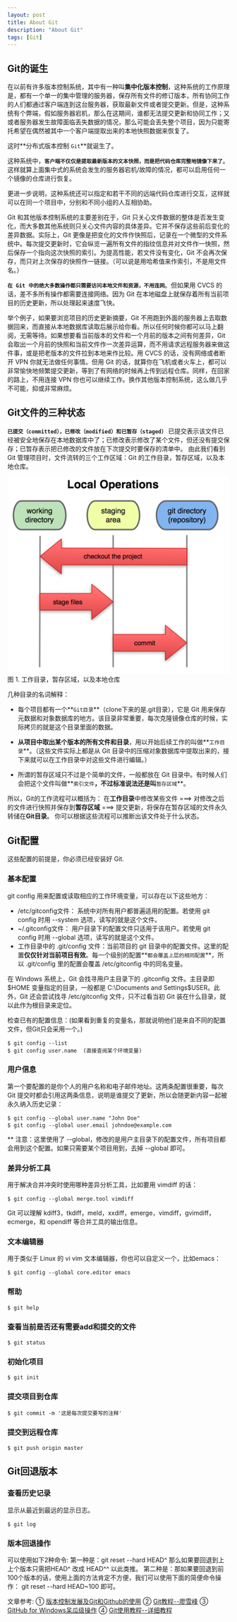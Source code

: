 ```yaml
---
layout: post
title: About Git
description: "About Git"
tags: [Git]
---
```


## Git的诞生

在以前有许多版本控制系统，其中有一种叫**集中化版本控制**，这种系统的工作原理是，都有一个单一的集中管理的服务器，保存所有文件的修订版本，所有协同工作的人们都通过客户端连到这台服务器，获取最新文件或者提交更新。但是，这种系统有个弊端，假如服务器宕机，那么在这期间，谁都无法提交更新和协同工作；又或者服务器发生故障面临丢失数据的情况，那么可能会丢失整个项目，因为只能寄托希望在偶然被其中一个客户端提取出来的本地快照数据来恢复了。

这时**分布式版本控制 `Git`**就诞生了。

这种系统中，**`客户端不仅仅是提取最新版本的文本快照，而是把代码仓库完整地镜像下来了`**。这样就算上面集中式的系统会发生的服务器宕机/故障的情况，都可以启用任何一个镜像的仓库进行恢复。

更进一步说明，这种系统还可以指定和若干不同的远端代码仓库进行交互，这样就可以在同一个项目中，分别和不同小组的人互相协助。

Git 和其他版本控制系统的主要差别在于，Git 只关心文件数据的整体是否发生变化，而大多数其他系统则只关心文件内容的具体差异。它并不保存这些前后变化的差异数据。实际上，Git 更像是把变化的文件作快照后，记录在一个微型的文件系统中。每次提交更新时，它会纵览一遍所有文件的指纹信息并对文件作一快照，然后保存一个指向这次快照的索引。为提高性能，若文件没有变化，Git 不会再次保存，而只对上次保存的快照作一链接。（可以说是用哈希值来作索引，不是用文件名。）

**`在 Git 中的绝大多数操作都只需要访问本地文件和资源，不用连网`**。但如果用 CVCS 的话，差不多所有操作都需要连接网络。因为 Git 在本地磁盘上就保存着所有当前项目的历史更新，所以处理起来速度飞快。

举个例子，如果要浏览项目的历史更新摘要，Git 不用跑到外面的服务器上去取数据回来，而直接从本地数据库读取后展示给你看。所以任何时候你都可以马上翻阅，无需等待。如果想要看当前版本的文件和一个月前的版本之间有何差异，Git 会取出一个月前的快照和当前文件作一次差异运算，而不用请求远程服务器来做这件事，或是把老版本的文件拉到本地来作比较。用 CVCS 的话，没有网络或者断开 VPN 你就无法做任何事情。但用 Git 的话，就算你在飞机或者火车上，都可以非常愉快地频繁提交更新，等到了有网络的时候再上传到远程仓库。同样，在回家的路上，不用连接 VPN 你也可以继续工作。换作其他版本控制系统，这么做几乎不可能，抑或非常麻烦。

## Git文件的三种状态
**`已提交（committed），已修改（modified）和已暂存（staged）`**
已提交表示该文件已经被安全地保存在本地数据库中了；已修改表示修改了某个文件，但还没有提交保存；已暂存表示把已修改的文件放在下次提交时要保存的清单中。
由此我们看到 Git 管理项目时，文件流转的三个工作区域：Git 的工作目录，暂存区域，以及本地仓库。

![](posts_img/2016-10-28-01.png) 
 图 1. 工作目录，暂存区域，以及本地仓库
 
几种目录的名词解释：
+ 每个项目都有一个**`Git目录`**（clone下来的是.git目录），它是 Git 用来保存元数据和对象数据库的地方。该目录非常重要，每次克隆镜像仓库的时候，实际拷贝的就是这个目录里面的数据。
 
+ **从项目中取出某个版本的所有文件和目录**，用以开始后续工作的叫做**`工作目录`**。（这些文件实际上都是从 Git 目录中的压缩对象数据库中提取出来的，接下来就可以在工作目录中对这些文件进行编辑。）

+ 所谓的暂存区域只不过是个简单的文件，一般都放在 Git 目录中。有时候人们会把这个文件叫做**`索引文件`**，不过标准说法还是叫**`暂存区域`**。

所以，Git的工作流程可以概括为：
在**工作目录**中修改某些文件 ===> 对修改之后的文件进行快照并保存到**暂存区域** ===> 提交更新，将保存在暂存区域的文件永久转储在**Git目录**。
你可以根据这些流程可以推断出该文件处于什么状态。

## Git配置
这些配置的前提是，你必须已经安装好 Git.
### 基本配置
git config 用来配置或读取相应的工作环境变量，可以存在以下这些地方：
+ /etc/gitconfig文件： 系统中对所有用户都普遍适用的配置。若使用 git config 时用 --system 选项，读写的就是这个文件。
+ ~/.gitconfig文件： 用户目录下的配置文件只适用于该用户。若使用 git config 时用 --global 选项，读写的就是这个文件。
+ 工作目录中的 .git/config 文件：当前项目的 git 目录中的配置文件。这里的配置**仅仅针对当前项目有效**。每一个级别的配置**`都会覆盖上层的相同配置`**，所以 .git/config 里的配置会覆盖 /etc/gitconfig 中的同名变量。

在 Windows 系统上，Git 会找寻用户主目录下的 .gitconfig 文件。主目录即 $HOME 变量指定的目录，一般都是 C:\Documents and Settings\$USER。此外，Git 还会尝试找寻 /etc/gitconfig 文件，只不过看当初 Git 装在什么目录，就以此作为根目录来定位。

检查已有的配置信息：(如果看到重复的变量名，那就说明他们是来自不同的配置文件，但Git只会采用一个。)
```
$ git config --list
$ git config user.name  (直接查阅某个环境变量)
```

### 用户信息
第一个要配置的是你个人的用户名称和电子邮件地址。这两条配置很重要，每次 Git 提交时都会引用这两条信息，说明是谁提交了更新，所以会随更新内容一起被永久纳入历史记录：
```
$ git config --global user.name "John Doe"
$ git config --global user.email johndoe@example.com
```

** 注意：这里使用了 --global，修改的是用户主目录下的配置文件，所有项目都会用到这个配置。如果只需要某个项目用到，去掉 --global 即可。

### 差异分析工具
用于解决合并冲突时使用哪种差异分析工具，比如要用 vimdiff 的话：
```
$ git config --global merge.tool vimdiff
```

Git 可以理解 kdiff3，tkdiff，meld，xxdiff，emerge，vimdiff，gvimdiff，ecmerge，和 opendiff 等合并工具的输出信息。

### 文本编辑器
用于类似于 Linux 的 vi vim 文本编辑器，你也可以自定义一个，比如emacs：
```
$ git config --global core.editor emacs
```

### 帮助
```
$ git help
```

### 查看当前是否还有需要add和提交的文件
```
$ git status
```

### 初始化项目
```
$ git init
```

### 提交项目到仓库
```
$ git commit -m '这是每次提交要写的注释'
```

### 提交到远程仓库
```
$ git push origin master
```

## Git回退版本
### 查看历史记录
显示从最近到最远的显示日志。
```
$ git log
```

### 版本回退操作
可以使用如下2种命令:
第一种是：git reset --hard HEAD^ 那么如果要回退到上上个版本只需把HEAD^ 改成 HEAD^^ 以此类推。
第二种是：那如果要回退到前100个版本的话，使用上面的方法肯定不方便，我们可以使用下面的简便命令操作：
git reset --hard HEAD~100 即可。


文章参考:
① [版本控制发展及Git和Github的使用](http://blog.sina.com.cn/s/blog_5c5c87d80101e4yy.html)
② [Git教程--廖雪峰](http://www.liaoxuefeng.com/wiki/0013739516305929606dd18361248578c67b8067c8c017b000/)
③ [GitHub for Windows呆瓜级操作](http://www.cnblogs.com/foreveryt/p/4228492.html)
④ [Git使用教程--详细教程](http://www.cnblogs.com/tugenhua0707/p/4050072.html)











